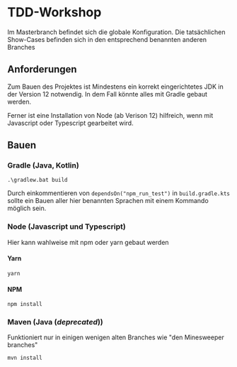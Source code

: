 # TDD-Workshop
Im Masterbranch befindet sich die globale Konfiguration. Die tatsächlichen Show-Cases befinden sich in den entsprechend benannten anderen Branches 


## Anforderungen
Zum Bauen des Projektes ist Mindestens ein korrekt eingerichtetes JDK in der Version 12 notwendig. In dem Fall könnte alles mit Gradle gebaut werden. 

Ferner ist eine Installation von Node (ab Verison 12) hilfreich, wenn mit Javascript oder Typescript gearbeitet wird.

## Bauen

### Gradle (Java, Kotlin)
```.\gradlew.bat build```

Durch einkommentieren von ```dependsOn("npm_run_test")``` in ```build.gradle.kts``` sollte ein Bauen aller hier benannten Sprachen mit einem Kommando möglich sein.

### Node (Javascript und Typescript)
Hier kann wahlweise mit npm oder yarn gebaut werden

#### Yarn
```yarn```

#### NPM
```npm install```

### Maven (Java (*deprecated*))
Funktioniert nur in einigen wenigen alten Branches wie "den Minesweeper branches"

```mvn install``` 
